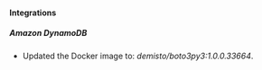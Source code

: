 #### Integrations
##### Amazon DynamoDB
- Updated the Docker image to: *demisto/boto3py3:1.0.0.33664*.
